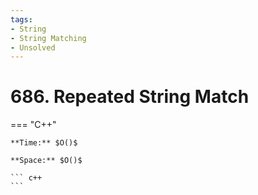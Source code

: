 ```yaml
---
tags:
- String
- String Matching
- Unsolved
---
```



# 686. Repeated String Match

=== "C++"

    **Time:** $O()$

    **Space:** $O()$

    ``` c++
    ```